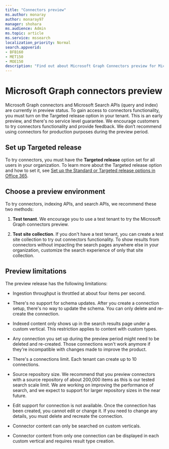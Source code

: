 ```yaml
---
title: "Connectors preview"
ms.author: monaray
author: monaray97
manager: shohara
ms.audience: Admin
ms.topic: article
ms.service: mssearch
localization_priority: Normal
search.appverid:
- BFB160
- MET150
- MOE150
description: "Find out about Microsoft Graph Connectors preview for Microsoft Search."
---
```


# Microsoft Graph connectors preview

Microsoft Graph connectors and Microsoft Search APIs (query and index) are currently in preview status. To gain access to connectors functionality, you must turn on the Targeted release option in your tenant. This is an early preview, and there's no service level guarantee. We encourage customers to try connectors functionality and provide feedback. We don’t recommend using connectors for production purposes during the preview period.

## Set up Targeted release

To try connectors, you must have the **Targeted release** option set for all users in your organization. To learn more about the Targeted release option and how to set it, see [Set up the Standard or Targeted release options in Office 365](https://docs.microsoft.com/office365/admin/manage/release-options-in-office-365?view=o365-worldwide).

## Choose a preview environment

To try connectors, indexing APIs, and search APIs, we recommend these two methods:

1. **Test tenant**.  We encourage you to use a test tenant to try the Microsoft Graph connectors preview.

2. **Test site collection**. If you don't have a test tenant, you can create a test site collection to try out connectors functionality. To show results from connectors without impacting the search pages anywhere else in your organization, customize the search experience of only that site collection.

## Preview limitations

The preview release has the following limitations:

* Ingestion throughput is throttled at about four items per second.

* There's no support for schema updates. After you create a connection setup, there's no way to update the schema. You can only delete and re-create the connection.

* Indexed content only shows up in the search results page under a custom vertical. This restriction applies to content with custom types.

* Any connection you set up during the preview period might need to be deleted and re-created. Those connections won't work anymore if they're incompatible with changes made to improve the product.

* There's a connections limit. Each tenant can create up to 10 connections.

* Source repository size. We recommend that you preview connectors with a source repository of about 200,000 items as this is our tested search scale limit. We are working on improving the performance of search, and we expect to support for larger repository sizes in the near future.

* Edit support for connection is not available. Once the connection has been created, you cannot edit or change it. If you need to change any details, you must delete and recreate the connection.

* Connector content can only be searched on custom verticals.

* Connector content from only one connection can be displayed in each custom vertical and requires result type creation.
